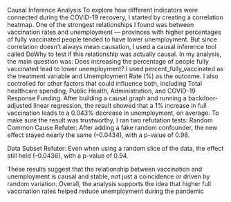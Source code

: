 
Causal Inference Analysis
To explore how different indicators were connected during the COVID-19 recovery, I started by creating a correlation heatmap. One of the strongest relationships I found was between vaccination rates and unemployment — provinces with higher percentages of fully vaccinated people tended to have lower unemployment. But since correlation doesn’t always mean causation, I used a causal inference tool called DoWhy to test if this relationship was actually causal.
In my analysis, the main question was: Does increasing the percentage of people fully vaccinated lead to lower unemployment? I used percent_fully_vaccinated as the treatment variable and Unemployment Rate (%) as the outcome. I also controlled for other factors that could influence both, including Total healthcare spending, Public Health, Administration, and COVID-19 Response Funding. After building a causal graph and running a backdoor-adjusted linear regression, the result showed that a 1% increase in full vaccination leads to a 0.043% decrease in unemployment, on average.
To make sure the result was trustworthy, I ran two refutation tests:
Random Common Cause Refuter: After adding a fake random confounder, the new effect stayed nearly the same (–0.0434), with a p-value of 0.98.


Data Subset Refuter: Even when using a random slice of the data, the effect still held (–0.0436), with a p-value of 0.94.


These results suggest that the relationship between vaccination and unemployment is causal and stable, not just a coincidence or driven by random variation. Overall, the analysis supports the idea that higher full vaccination rates helped reduce unemployment during the pandemic 

